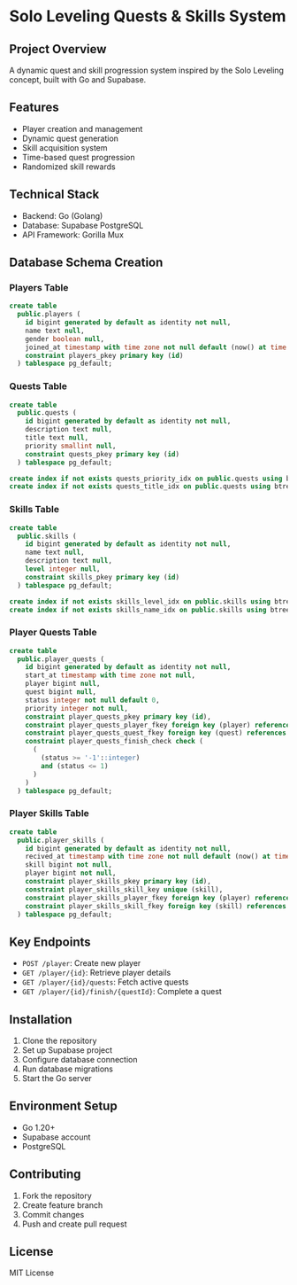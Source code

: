 # Solo Leveling Quests & Skills System
## Project Overview
A dynamic quest and skill progression system inspired by the Solo Leveling concept, built with Go and Supabase.

## Features
- Player creation and management
- Dynamic quest generation
- Skill acquisition system
- Time-based quest progression
- Randomized skill rewards

## Technical Stack
- Backend: Go (Golang)
- Database: Supabase PostgreSQL
- API Framework: Gorilla Mux

## Database Schema Creation

### Players Table
```sql
create table
  public.players (
    id bigint generated by default as identity not null,
    name text null,
    gender boolean null,
    joined_at timestamp with time zone not null default (now() at time zone 'utc'::text),
    constraint players_pkey primary key (id)
  ) tablespace pg_default;
```

### Quests Table
```sql
create table
  public.quests (
    id bigint generated by default as identity not null,
    description text null,
    title text null,
    priority smallint null,
    constraint quests_pkey primary key (id)
  ) tablespace pg_default;

create index if not exists quests_priority_idx on public.quests using btree (priority) tablespace pg_default;
create index if not exists quests_title_idx on public.quests using btree (title) tablespace pg_default;
```

### Skills Table
```sql
create table
  public.skills (
    id bigint generated by default as identity not null,
    name text null,
    description text null,
    level integer null,
    constraint skills_pkey primary key (id)
  ) tablespace pg_default;

create index if not exists skills_level_idx on public.skills using btree (level) tablespace pg_default;
create index if not exists skills_name_idx on public.skills using btree (name) tablespace pg_default;
```

### Player Quests Table
```sql
create table
  public.player_quests (
    id bigint generated by default as identity not null,
    start_at timestamp with time zone not null,
    player bigint null,
    quest bigint null,
    status integer not null default 0,
    priority integer not null,
    constraint player_quests_pkey primary key (id),
    constraint player_quests_player_fkey foreign key (player) references players (id) on update cascade on delete cascade,
    constraint player_quests_quest_fkey foreign key (quest) references quests (id) on update cascade on delete cascade,
    constraint player_quests_finish_check check (
      (
        (status >= '-1'::integer)
        and (status <= 1)
      )
    )
  ) tablespace pg_default;
```

### Player Skills Table
```sql
create table
  public.player_skills (
    id bigint generated by default as identity not null,
    recived_at timestamp with time zone not null default (now() at time zone 'utc'::text),
    skill bigint not null,
    player bigint not null,
    constraint player_skills_pkey primary key (id),
    constraint player_skills_skill_key unique (skill),
    constraint player_skills_player_fkey foreign key (player) references players (id) on update cascade on delete cascade,
    constraint player_skills_skill_fkey foreign key (skill) references skills (id) on update cascade on delete cascade
  ) tablespace pg_default;
```

## Key Endpoints
- `POST /player`: Create new player
- `GET /player/{id}`: Retrieve player details
- `GET /player/{id}/quests`: Fetch active quests
- `GET /player/{id}/finish/{questId}`: Complete a quest

## Installation
1. Clone the repository
2. Set up Supabase project
3. Configure database connection
4. Run database migrations
5. Start the Go server

## Environment Setup
- Go 1.20+
- Supabase account
- PostgreSQL

## Contributing
1. Fork the repository
2. Create feature branch
3. Commit changes
4. Push and create pull request

## License
MIT License